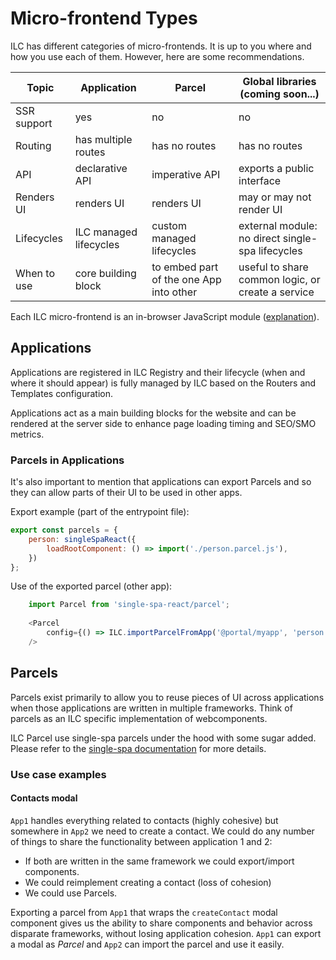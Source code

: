 # Micro-frontend Types

ILC has different categories of micro-frontends. It is up to you where and how you use each of them. However, here are some recommendations.

| Topic       | Application                   | Parcel                                  | Global libraries (coming soon...)                 |
| ----------- | ----------------------------- | --------------------------------------- | ------------------------------------------------- |
| SSR support | yes                           | no                                      | no                                                |
| Routing     | has multiple routes           | has no routes                           | has no routes                                     |
| API         | declarative API               | imperative API                          | exports a public interface                        |
| Renders UI  | renders UI                    | renders UI                              | may or may not render UI                          |
| Lifecycles  | ILC managed lifecycles        | custom managed lifecycles               | external module: no direct single-spa lifecycles  |
| When to use | core building block           | to embed part of the one App into other | useful to share common logic, or create a service |

Each ILC micro-frontend is an in-browser JavaScript module ([explanation](https://single-spa.js.org/docs/recommended-setup#in-browser-versus-build-time-modules)).


## Applications

Applications are registered in ILC Registry and their lifecycle (when and where it should appear) is fully managed by ILC 
based on the Routers and Templates configuration.

Applications act as a main building blocks for the website and can be rendered at the server side to enhance page loading timing and SEO/SMO metrics.

### Parcels in Applications
It's also important to mention that applications can export Parcels and so they can allow parts of their UI to be used in other apps.

Export example (part of the entrypoint file): 
```javascript
export const parcels = {
    person: singleSpaReact({
        loadRootComponent: () => import('./person.parcel.js'),
    })
};
```

Use of the exported parcel (other app): 
```javascript
    import Parcel from 'single-spa-react/parcel';
  
    <Parcel
        config={() => ILC.importParcelFromApp('@portal/myapp', 'person')}
    />
```

## Parcels

Parcels exist primarily to allow you to reuse pieces of UI across applications when those applications are written in multiple frameworks.
Think of parcels as an ILC specific implementation of webcomponents.

ILC Parcel use single-spa parcels under the hood with some sugar added. Please refer to the [single-spa documentation](https://single-spa.js.org/docs/parcels-overview) for 
more details.

### Use case examples

#### Contacts modal

`App1` handles everything related to contacts (highly cohesive) but somewhere in `App2` we need to create a contact. 
We could do any number of things to share the functionality between application 1 and 2:

- If both are written in the same framework we could export/import components.
- We could reimplement creating a contact (loss of cohesion)
- We could use Parcels.

Exporting a parcel from `App1` that wraps the `createContact` modal component gives us the ability to share components 
and behavior across disparate frameworks, without losing application cohesion. 
`App1` can export a modal as _Parcel_ and `App2` can import the parcel and use it easily.